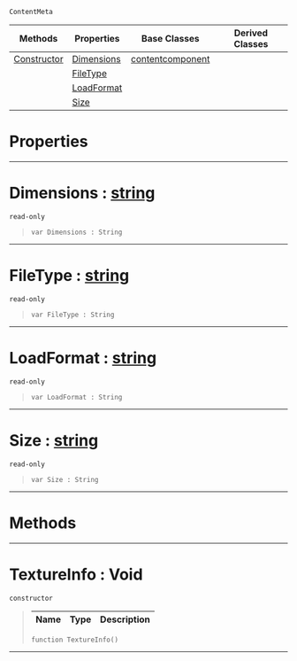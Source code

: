  `ContentMeta`

|Methods|Properties|Base Classes|Derived Classes|
|---|---|---|---|
|[ Constructor](https://github.com/dragonCASTjosh/PlasmaDocs/blob/master/code_reference/class_reference/textureinfo.markdown#textureinfo-void)|[ Dimensions](https://github.com/dragonCASTjosh/PlasmaDocs/blob/master/code_reference/class_reference/textureinfo.markdown#dimensions-plasma-engine-d)|[contentcomponent](https://github.com/dragonCASTjosh/PlasmaDocs/blob/master/code_reference/class_reference/contentcomponent.markdown)| |
| |[ FileType](https://github.com/dragonCASTjosh/PlasmaDocs/blob/master/code_reference/class_reference/textureinfo.markdown#filetype-plasma-engine-doc)| | |
| |[ LoadFormat](https://github.com/dragonCASTjosh/PlasmaDocs/blob/master/code_reference/class_reference/textureinfo.markdown#loadformat-plasma-engine-d)| | |
| |[ Size](https://github.com/dragonCASTjosh/PlasmaDocs/blob/master/code_reference/class_reference/textureinfo.markdown#size-plasma-engine-documen)| | |


 #  Properties


---  
 #  Dimensions : [string](https://github.com/dragonCASTjosh/PlasmaDocs/blob/master/code_reference/lightning_base_types/string.markdown)

 `read-only`

> 
> ``` lang=cpp, name=Lightning
> var Dimensions : String


---  
 #  FileType : [string](https://github.com/dragonCASTjosh/PlasmaDocs/blob/master/code_reference/lightning_base_types/string.markdown)

 `read-only`

> 
> ``` lang=cpp, name=Lightning
> var FileType : String


---  
 #  LoadFormat : [string](https://github.com/dragonCASTjosh/PlasmaDocs/blob/master/code_reference/lightning_base_types/string.markdown)

 `read-only`

> 
> ``` lang=cpp, name=Lightning
> var LoadFormat : String


---  
 #  Size : [string](https://github.com/dragonCASTjosh/PlasmaDocs/blob/master/code_reference/lightning_base_types/string.markdown)

 `read-only`

> 
> ``` lang=cpp, name=Lightning
> var Size : String


---  
 #  Methods


---  
 #  TextureInfo : Void

 `constructor`

> 
> |Name|Type|Description|
> |---|---|---|
> ``` lang=cpp, name=Lightning
> function TextureInfo()
> ``` 


---  
 

 